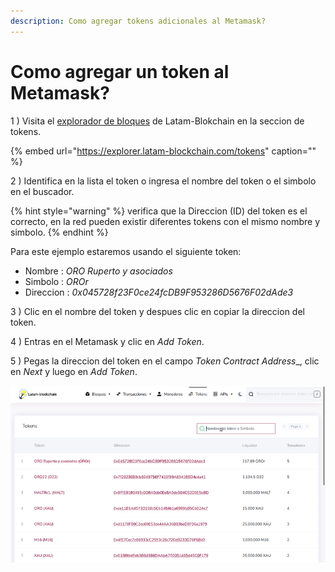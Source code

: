```yaml
---
description: Como agregar tokens adicionales al Metamask?
---
```


# Como agregar un token al Metamask?

1 \) Visita el [explorador de bloques](https://explorer.latam-blockchain.com/tokens) de Latam-Blokchain en la seccion de tokens.

{% embed url="https://explorer.latam-blockchain.com/tokens" caption="" %}

2 \) Identifica en la lista el token o ingresa el nombre del token o el simbolo en el buscador.

{% hint style="warning" %}
verifica que la Direccion (ID) del token es el correcto, en la red pueden existir diferentes tokens con el mismo nombre y simbolo. 
{% endhint %}

Para este ejemplo estaremos usando el siguiente token:

- Nombre    :  _ORO Ruperto y asociados_
- Simbolo   :  _OROr_
- Direccion :  _0x045728f23F0ce24fcDB9F953286D5676F02dAde3_

3 \) Clic en el nombre del token y despues clic en copiar la direccion del token.

4 \) Entras en el Metamask y clic en _Add Token_.

5 \) Pegas la direccion del token en el campo _Token Contract Address__, clic en _Next_ y luego en _Add Token_.

![](../../.gitbook/assets/token.gif)








